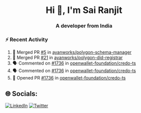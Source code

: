 <h1 align="center">Hi 👋, I'm Sai Ranjit</h1>
<h3 align="center">A developer from India</h3>

### :zap: Recent Activity

<!--START_SECTION:activity-->
1. 🎉 Merged PR [#5](https://github.com/ayanworks/polygon-schema-manager/pull/5) in [ayanworks/polygon-schema-manager](https://github.com/ayanworks/polygon-schema-manager)
2. 🎉 Merged PR [#21](https://github.com/ayanworks/polygon-did-registrar/pull/21) in [ayanworks/polygon-did-registrar](https://github.com/ayanworks/polygon-did-registrar)
3. 🗣 Commented on [#1736](https://github.com/openwallet-foundation/credo-ts/pull/1736#issuecomment-1926793275) in [openwallet-foundation/credo-ts](https://github.com/openwallet-foundation/credo-ts)
4. 🗣 Commented on [#1736](https://github.com/openwallet-foundation/credo-ts/pull/1736#issuecomment-1924191998) in [openwallet-foundation/credo-ts](https://github.com/openwallet-foundation/credo-ts)
5. 💪 Opened PR [#1736](https://github.com/openwallet-foundation/credo-ts/pull/1736) in [openwallet-foundation/credo-ts](https://github.com/openwallet-foundation/credo-ts)
<!--END_SECTION:activity-->

## 🌐 Socials:
[![LinkedIn](https://img.shields.io/badge/LinkedIn-%230077B5.svg?logo=linkedin&logoColor=white)](https://linkedin.com/in/sairanjit) [![Twitter](https://img.shields.io/badge/Twitter-%231DA1F2.svg?logo=Twitter&logoColor=white)](https://twitter.com/sairanjit_) 
